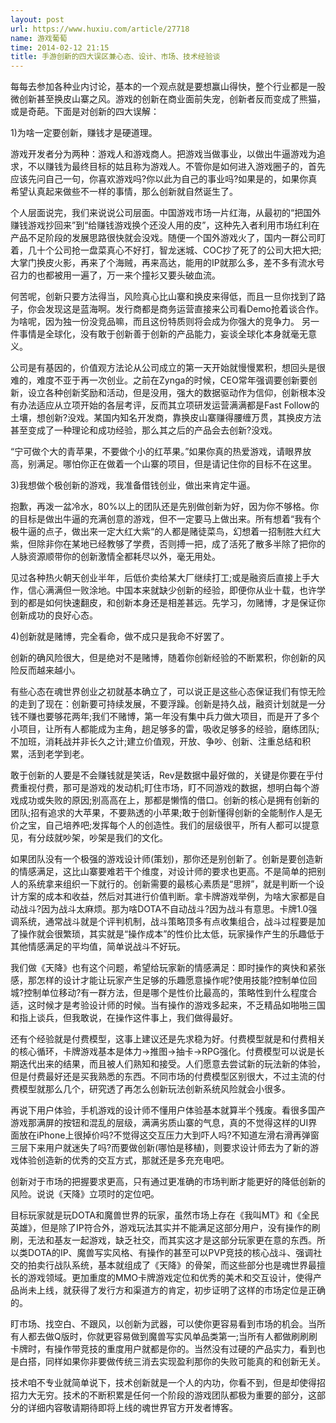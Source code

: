 ```yaml
---
layout: post
url: https://www.huxiu.com/article/27718
name: 游戏葡萄
time: 2014-02-12 21:15
title: 手游创新的四大误区兼心态、设计、市场、技术经验谈
---
```

每每去参加各种业内讨论，基本的一个观点就是要想赢山得快，整个行业都是一股微创新甚至换皮山寨之风。游戏的创新在商业面前失宠，创新者反而变成了熊猫，或是奇葩。下面是对创新的四大误解：

1)为啥一定要创新，赚钱才是硬道理。

游戏开发者分为两种：游戏人和游戏商人。把游戏当做事业，以做出牛逼游戏为追求，不以赚钱为最终目标的姑且称为游戏人。不管你是如何进入游戏圈子的，首先应该先问自己一句，你喜欢游戏吗?你以此为自己的事业吗?如果是的，如果你真希望认真起来做些不一样的事情，那么创新就自然诞生了。

个人层面说完，我们来说说公司层面。中国游戏市场一片红海，从最初的“把国外赚钱游戏抄回来”到“给赚钱游戏换个还没人用的皮”，这种先入者利用市场红利在产品不足阶段的发展思路很快就会没戏。随便一个国外游戏火了，国内一群公司盯着，几十个公司抢一盘菜真心不好打，智龙迷城、COC抄了死了的公司大把大把;大掌门换皮火影，再来了个海贼，再来高达，能用的IP就那么多，差不多有流水号召力的也都被用一遍了，万一来个撞衫又要头破血流。

何苦呢，创新只要方法得当，风险真心比山寨和换皮来得低，而且一旦你找到了路子，你会发现这是蓝海啊。发行商都是商务运营直接来公司看Demo抢着谈合作。为啥呢，因为独一份没竞品嘛，而且这份特质则将会成为你强大的竞争力。 另一件事情是全球化，没有敢于创新善于创新的产品能力，妄谈全球化本身就毫无意义。

公司是有基因的，价值观方法论从公司成立的第一天开始就慢慢累积，想回头是很难的，难度不亚于再一次创业。之前在Zynga的时候，CEO常年强调要创新要创新，设立各种创新奖励和活动，但是没用，强大的数据驱动作为信仰，创新根本没有办法适应从立项开始的各层考评，反而其立项研发运营满满都是Fast Follow的土壤，想创新?没戏。某国内知名开发商，靠换皮山寨赚得腰缠万贯，其换皮方法甚至变成了一种理论和成功经验，那么其之后的产品会去创新?没戏。

“宁可做个大的青苹果，不要做个小的红苹果。”如果你真的热爱游戏，请眼界放高，别满足。哪怕你正在做着一个山寨的项目，但是请记住你的目标不在这里。

3)我想做个极创新的游戏，我准备借钱创业，做出来肯定牛逼。

抱歉，再泼一盆冷水，80%以上的团队还是先别做创新为好，因为你不够格。你的目标是做出牛逼的充满创意的游戏，但不一定要马上做出来。所有想着“我有个极牛逼的点子，做出来一定大红大紫“的人都是赌徒菜鸟，幻想着一招制胜大红大紫，但除非你在某地已经教够了学费，否则搏一把，成了活死了散多半除了把你的人脉资源顺带你的创新激情全都耗尽以外，毫无用处。

见过各种热火朝天创业半年，后低价卖给某大厂继续打工;或是融资后直接上手大作，信心满满但一败涂地。中国本来就缺少创新的经验，即便你从业十载，也许学到的都是如何快速翻皮，和创新本身还是相差甚远。先学习，勿赌博，才是保证你创新成功的良好心态。

4)创新就是赌博，完全看命，做不成只是我命不好罢了。

创新的确风险很大，但是绝对不是赌博，随着你创新经验的不断累积，你创新的风险反而越来越小。

有些心态在魂世界创业之初就基本确立了，可以说正是这些心态保证我们有惊无险的走到了现在：创新要可持续发展，不要浮躁。创新是持久战，融资计划就是一分钱不赚也要够花两年;我们不赌博，第一年没有集中兵力做大项目，而是开了多个小项目，让所有人都能成为主角，趟足够多的雷，吸收足够多的经验，磨练团队;不加班，消耗战并非长久之计;建立价值观，开放、争吵、创新、注重总结和积累，活到老学到老。

敢于创新的人要是不会赚钱就是笑话，Rev是数据中最好做的，关键是你要在乎付费重视付费，那可是游戏的发动机;盯住市场，盯不同游戏的数据，想明白每个游戏成功或失败的原因;别高高在上，那都是懒惰的借口。创新的核心是拥有创新的团队;招有追求的大苹果，不要熟透的小苹果;敢于创新懂得创新的全能制作人是无价之宝，自己培养吧;发挥每个人的创造性。我们的层级很平，所有人都可以提意见，有分歧就吵架，吵架是我们的文化。

如果团队没有一个极强的游戏设计师(策划)，那你还是别创新了。创新是要创造新的情感满足，这比山寨要难若干个维度，对设计师的要求也更高。不是简单的把别人的系统拿来组织一下就行的。创新需要的最核心素质是“思辨”，就是判断一个设计方案的成本和收益，然后对其进行价值判断。拿卡牌游戏举例，为啥大家都是自动战斗?因为战斗太麻烦。那为啥DOTA不自动战斗?因为战斗有意思。卡牌1.0强调系统，通常战斗就是个评判机制，战斗策略顶多有点收集组合，战斗过程要是加了操作就会很繁琐，其实就是“操作成本”的性价比太低，玩家操作产生的乐趣低于其他情感满足的平均值，简单说战斗不好玩。

我们做《天降》也有这个问题，希望给玩家新的情感满足：即时操作的爽快和紧张感，那怎样的设计才能让玩家产生足够的乐趣愿意操作呢?使用技能?控制单位回城?控制单位移动?有一群方法，但是哪个是性价比最高的，策略性到什么程度合适，这时候才是考验设计师的时候。当有操作的游戏多起来，不乏精品如啪啪三国和指上谈兵，但我敢说，在操作这件事上，我们做得最好。

还有个经验就是付费模型，这事上建议还是先求稳为好。付费模型就是和付费相关的核心循环，卡牌游戏基本是体力->推图->抽卡->RPG强化。付费模型可以说是长期迭代出来的结果，而且被人们熟知和接受。人们愿意去尝试新的玩法新的体验，但是付费最好还是买我熟悉的东西。不同市场的付费模型区别很大，不过主流的付费模型就那么几个，研究透了再怎么创新玩法创新系统风险就会小很多。

再说下用户体验，手机游戏的设计师不懂用户体验基本就算半个残废。看很多国产游戏那满屏的按钮和混乱的层级，满满劣质山寨的气息，真的不觉得这样的UI界面放在iPhone上很掉价吗?不觉得这交互压力大到吓人吗?不知道左滑右滑再弹窗三层下来用户就迷失了吗?而要做创新(哪怕是移植)，则要求设计师去为了新的游戏体验创造新的优秀的交互方式，那就还是多充充电吧。

创新对于市场的把握要求更高，只有通过更准确的市场判断才能更好的降低创新的风险。说说《天降》立项时的定位吧。

目标玩家就是玩DOTA和魔兽世界的玩家，虽然市场上存在《我叫MT》和《全民英雄》，但是除了IP符合外，游戏玩法其实并不能满足这部分用户，没有操作的刷刷，无法和基友一起游戏，缺乏社交，而其实这才是这部分玩家更在意的东西。所以类DOTA的IP、魔兽写实风格、有操作的甚至可以PVP竞技的核心战斗、强调社交的拍卖行战队系统，基本就组成了《天降》的骨架，而这些部分也是魂世界最擅长的游戏领域。更加重度的MMO卡牌游戏定位和优秀的美术和交互设计，使得产品尚未上线，就获得了发行方和渠道方的肯定，初步证明了这样的市场定位是正确的。

盯市场、找空白、不跟风，以创新为武器，可以使你更容易看到市场的机会。当所有人都去做Q版时，你就更容易做到魔兽写实风单品类第一;当所有人都做刷刷刷卡牌时，有操作带竞技的重度用户就都是你的。当然没有过硬的产品实力，看到也是白搭，同样如果你非要做传统三消去实现盈利那你的失败可能真的和创新无关。

技术咱不专业就简单说下，技术创新就是一个人的内功，你看不到，但是却使得招招力大无穷。技术的不断积累是任何一个阶段的游戏团队都极为重要的部分，这部分的详细内容敬请期待即将上线的魂世界官方开发者博客。

